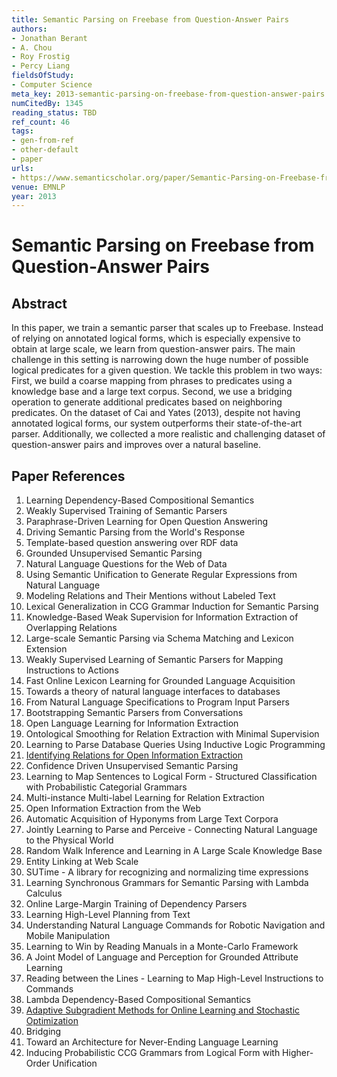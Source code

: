 ```yaml
---
title: Semantic Parsing on Freebase from Question-Answer Pairs
authors:
- Jonathan Berant
- A. Chou
- Roy Frostig
- Percy Liang
fieldsOfStudy:
- Computer Science
meta_key: 2013-semantic-parsing-on-freebase-from-question-answer-pairs
numCitedBy: 1345
reading_status: TBD
ref_count: 46
tags:
- gen-from-ref
- other-default
- paper
urls:
- https://www.semanticscholar.org/paper/Semantic-Parsing-on-Freebase-from-Question-Answer-Berant-Chou/b29447ba499507a259ae9d8f685d60cc1597d7d3?sort=total-citations
venue: EMNLP
year: 2013
---
```


# Semantic Parsing on Freebase from Question-Answer Pairs

## Abstract

In this paper, we train a semantic parser that scales up to Freebase. Instead of relying on annotated logical forms, which is especially expensive to obtain at large scale, we learn from question-answer pairs. The main challenge in this setting is narrowing down the huge number of possible logical predicates for a given question. We tackle this problem in two ways: First, we build a coarse mapping from phrases to predicates using a knowledge base and a large text corpus. Second, we use a bridging operation to generate additional predicates based on neighboring predicates. On the dataset of Cai and Yates (2013), despite not having annotated logical forms, our system outperforms their state-of-the-art parser. Additionally, we collected a more realistic and challenging dataset of question-answer pairs and improves over a natural baseline.

## Paper References

1. Learning Dependency-Based Compositional Semantics
2. Weakly Supervised Training of Semantic Parsers
3. Paraphrase-Driven Learning for Open Question Answering
4. Driving Semantic Parsing from the World's Response
5. Template-based question answering over RDF data
6. Grounded Unsupervised Semantic Parsing
7. Natural Language Questions for the Web of Data
8. Using Semantic Unification to Generate Regular Expressions from Natural Language
9. Modeling Relations and Their Mentions without Labeled Text
10. Lexical Generalization in CCG Grammar Induction for Semantic Parsing
11. Knowledge-Based Weak Supervision for Information Extraction of Overlapping Relations
12. Large-scale Semantic Parsing via Schema Matching and Lexicon Extension
13. Weakly Supervised Learning of Semantic Parsers for Mapping Instructions to Actions
14. Fast Online Lexicon Learning for Grounded Language Acquisition
15. Towards a theory of natural language interfaces to databases
16. From Natural Language Specifications to Program Input Parsers
17. Bootstrapping Semantic Parsers from Conversations
18. Open Language Learning for Information Extraction
19. Ontological Smoothing for Relation Extraction with Minimal Supervision
20. Learning to Parse Database Queries Using Inductive Logic Programming
21. [Identifying Relations for Open Information Extraction](2011-identifying-relations-for-open-information-extraction)
22. Confidence Driven Unsupervised Semantic Parsing
23. Learning to Map Sentences to Logical Form - Structured Classification with Probabilistic Categorial Grammars
24. Multi-instance Multi-label Learning for Relation Extraction
25. Open Information Extraction from the Web
26. Automatic Acquisition of Hyponyms from Large Text Corpora
27. Jointly Learning to Parse and Perceive - Connecting Natural Language to the Physical World
28. Random Walk Inference and Learning in A Large Scale Knowledge Base
29. Entity Linking at Web Scale
30. SUTime - A library for recognizing and normalizing time expressions
31. Learning Synchronous Grammars for Semantic Parsing with Lambda Calculus
32. Online Large-Margin Training of Dependency Parsers
33. Learning High-Level Planning from Text
34. Understanding Natural Language Commands for Robotic Navigation and Mobile Manipulation
35. Learning to Win by Reading Manuals in a Monte-Carlo Framework
36. A Joint Model of Language and Perception for Grounded Attribute Learning
37. Reading between the Lines - Learning to Map High-Level Instructions to Commands
38. Lambda Dependency-Based Compositional Semantics
39. [Adaptive Subgradient Methods for Online Learning and Stochastic Optimization](2010-adaptive-subgradient-methods-for-online-learning-and-stochastic-optimization)
40. Bridging
41. Toward an Architecture for Never-Ending Language Learning
42. Inducing Probabilistic CCG Grammars from Logical Form with Higher-Order Unification
